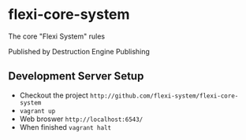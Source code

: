 flexi-core-system
=================

The core "Flexi System" rules

Published by Destruction Engine Publishing

Development Server Setup
------------------------

 * Checkout the project `http://github.com/flexi-system/flexi-core-system`
 * `vagrant up`
 * Web broswer `http://localhost:6543/`
 * When finished `vagrant halt`